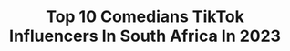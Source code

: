 ---
title: Top 10 Comedians TikTok Influencers In South Africa In 2023
description: >-
  Find top comedians TikTok influencers in South Africa in 2023. Most popular hashtags: #fyp #tiktoksouthafrica #comedy #southafrica.
platform: TikTok
hits: 12
text_top: Analyze the top-rated TikTok influencers on inBeat.
text_bottom: Our platform has 12 TikTok influencers like this in South Africa for you to contact.
profiles:
  - username: "prevreddy"
    fullname: >-
      PrevReddy
    bio: >-
      24 • Comedian • South Africa • Nickelodeon KCA Winner 2020
    location: "South Africa"
    followers: 119200
    engagement: 1368
    commentsToLikes: 0.014304
    id: ck921axothl2w0j78sdgv3yqq
    verified: true
    hashtags: "#tiktoksa, #southafrica, #fyp, #funny"
  - username: "stella_dlangz"
    fullname: >-
      stella_dlangz
    bio: >-
      Actress | Dancer | Comedian
    location: "South Africa"
    followers: 308700
    engagement: 1291
    commentsToLikes: 0.019549
    id: ckbkrhuufm37t0j23fqvpmekq
    verified: true
    hashtags: "#tiktoksouthafrica, #stelladlangz, #fyp, #thandispeaks"
  - username: "remarkable_tyson"
    fullname: >-
      remarkable_tyson😋
    bio: >-
      🙀☔🐹 Comedian 😂ll Influencer IG: @remarkable_tyson 📺Enjoy Me 📺
    location: "South Africa"
    followers: 10500
    engagement: 701
    commentsToLikes: 0.022152
    id: cka8exaxpzqwf0i78nhxd0wrt
    verified: false
    hashtags: "#duet, #remarkable, #comedyvideo, #tiktoksouthafrica"
  - username: "therealdopest"
    fullname: >-
      DOPESTCHIQQ
    bio: >-
      An icon, a comedian, a performer SOUTH AFRICA 🇿🇦 84050 SNAP👻: DOPESTCHIQQ
    location: "South Africa"
    followers: 419600
    engagement: 1032
    commentsToLikes: 0.011211
    id: ck921ajoehhga0j78gb0xrjha
    verified: true
    hashtags: "#viral, #southafrica, #fyp, #dropitonmycar"
  - username: "kelsjonas"
    fullname: >-
      Kelly Jonas
    bio: >-
      Introvert Gemini Your favorite comedian 😜
    location: "South Africa"
    followers: 5033
    engagement: 578
    commentsToLikes: 0.029664
    id: ckdc3bxjbgcjv0j23wqxsd8s5
    verified: false
    hashtags: "#comedian, #makemefamous, #tiktoksouthafrica, #xyzbca"
  - username: "keshanchetty"
    fullname: >-
      Keshan Chetty
    bio: >-
      🇿🇦 Actor || Comedian || Occasional Dancer ||
    location: "South Africa"
    followers: 6376
    engagement: 708
    commentsToLikes: 0.014925
    id: ckbbijsji72270j23q5lqv4gd
    verified: false
    hashtags: "#viralvideo, #xyzbca, #foryoupage, #funnyvideos"
  - username: "garth217"
    fullname: >-
      Garth van Rooyen
    bio: >-
      🇿🇦Cape Town🇿🇦 Merch/Youtube/Twitch/PayPal ⬇☢⬇☢⬇☢⬇☢⬇☢⬇
    location: "South Africa"
    followers: 183600
    engagement: 538
    commentsToLikes: 0.142850
    id: ck8hrbtz181ev0j78iropy01e
    verified: false
    hashtags: "#tiktoksouthafrica, #aplacecalledhappypills, #sale, #newmerch"
  - username: "riyriyboy"
    fullname: >-
      Riyaad Nakooda
    bio: >-
      Is it real or is real really real?
    location: "South Africa"
    followers: 24300
    engagement: 995
    commentsToLikes: 0.013539
    id: ckb9txpl9s72f0j23bn62i3u7
    verified: false
    hashtags: "#durban, #riyriyboy, #fyp, #humor"
  - username: "agirlnamedcassidy"
    fullname: >-
      Cassidy Nicholson
    bio: >-
      FOLLOW MY IG: agirlnamedcassidy SUBSCRIBE TO MY YOUTUBE: A GIRL NAMED CASSIDY
    location: "South Africa"
    followers: 130900
    engagement: 1274
    commentsToLikes: 0.011598
    id: ckdhhjxl2y3x10j23bc3ve87e
    verified: false
    hashtags: "#lockdown, #ad, #constantiamom, #relatable"
  - username: "taylorberryy"
    fullname: >-
      Taylor Berry
    bio: >-
      trying my best to meet those community guidelines
    location: "South Africa"
    followers: 7134
    engagement: 638
    commentsToLikes: 0.029500
    id: ckb1are4wz5zf0j2352o4g53l
    verified: false
    hashtags: "#instagram, #fyp, #trending, #girl"
---